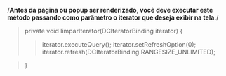 /**Antes da página ou popup ser renderizado, você deve executar este método passando como parâmetro o iterator que deseja exibir na tela.**/

> private void limparIterator(DCIteratorBinding iterator) {
> > iterator.executeQuery();
> > iterator.setRefreshOption(0);
> > iterator.refresh(DCIteratorBinding.RANGESIZE\_UNLIMITED);

> }